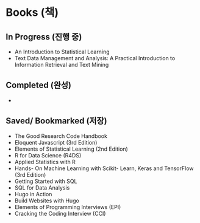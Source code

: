 # Books (책)

## In Progress (진행 중)

- An Introduction to Statistical Learning
- Text Data Management and Analysis: A Practical Introduction to Information Retrieval and Text Mining

## Completed (완성)

-

## Saved/ Bookmarked (저장)

- The Good Research Code Handbook
- Eloquent Javascript (3rd Edition)
- Elements of Statistical Learning (2nd Edition)
- R for Data Science (R4DS)
- Applied Statistics with R
- Hands- On Machine Learning with Scikit- Learn, Keras and TensorFlow (3rd Edition)
- Getting Started with SQL
- SQL for Data Analysis
- Hugo in Action
- Build Websites with Hugo
- Elements of Programming Interviews (EPI)
- Cracking the Coding Interview (CCI)
